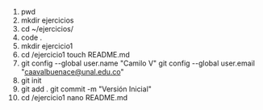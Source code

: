 1. pwd
2. mkdir ejercicios
3. cd ~/ejercicios/
4. code .
5. mkdir ejercicio1
6. cd /ejercicio1
   touch README.md
7. git config --global user.name "Camilo V"
   git config --global user.email "caavalbuenace@unal.edu.co"
8. git init
9. git add .
   git commit -m "Versión Inicial"
10. cd /ejercicio1
   nano README.md
